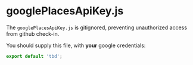 # googlePlacesApiKey.js

The `googlePlacesApiKey.js` is gitignored, preventing unauthorized
access from github check-in.

You should supply this file, with **your** google credentials:

```js
export default 'tbd';
```
